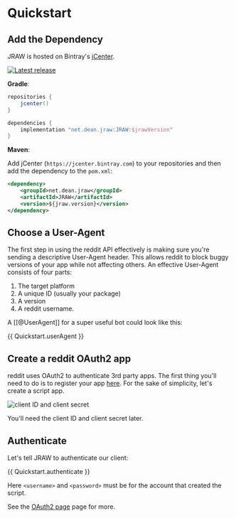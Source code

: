 # Quickstart

## Add the Dependency

JRAW is hosted on Bintray's [jCenter](http://jcenter.bintray.com/net/dean/jraw/JRAW/).

[![Latest release](https://img.shields.io/github/release/mattbdean/JRAW.svg)](https://bintray.com/thatjavanerd/maven/JRAW/_latestVersion)

**Gradle**:

```groovy
repositories {
    jcenter()
}

dependencies {
    implementation "net.dean.jraw:JRAW:$jrawVersion"
}
```

**Maven**:

Add jCenter (`https://jcenter.bintray.com`) to your repositories and then add the dependency to the `pom.xml`:

```xml
<dependency>
    <groupId>net.dean.jraw</groupId>
    <artifactId>JRAW</artifactId>
    <version>${jraw.version}</version>
</dependency>
```

## Choose a User-Agent

The first step in using the reddit API effectively is making sure you're sending a descriptive User-Agent header. This allows reddit to block buggy versions of your app while not affecting others. An effective User-Agent consists of four parts:

1. The target platform
2. A unique ID (usually your package)
3. A version
4. A reddit username.

A [[@UserAgent]] for a super useful bot could look like this:

{{ Quickstart.userAgent }}

## Create a reddit OAuth2 app

reddit uses OAuth2 to authenticate 3rd party apps. The first thing you'll need to do is to register your app [here](https://www.reddit.com/prefs/apps). For the sake of simplicity, let's create a script app.

![client ID and client secret](https://i.imgur.com/ILMeklr.png)

You'll need the client ID and client secret later.

## Authenticate

Let's tell JRAW to authenticate our client:

{{ Quickstart.authenticate }}

Here `<username>` and `<password>` must be for the account that created the script.

See the [OAuth2 page](oauth2.md) page for more.
